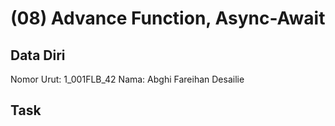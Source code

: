 # (08) Advance Function, Async-Await

## Data Diri
Nomor Urut: 1_001FLB_42
Nama: Abghi Fareihan Desailie

## Task